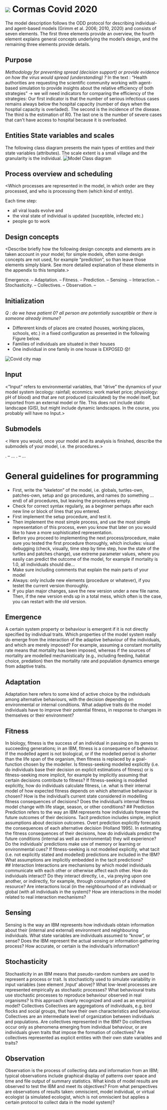#  ![](images/CormasLogoFull.png) Cormas Covid 2020
 
The model description follows the ODD protocol for describing individual- and agent-based models (Grimm et al. 2006; 2010, 2020) and consists of seven elements. The first three elements provide an overview, the fourth element explains general concepts underlying the model’s design, and the remaining three elements provide details.
 
## Purpose
 *Methodology for preventing spread (decision support) or provide evidence on how the virus would spread (understanding) ?*
In the text : “Health authorities are requesting the scientific community working with agent-based simulation to provide insights about the relative efficiency of both strategies”
-> we will need indicators for comparing the efficiency of the strategies: 
Our first indicator is that the number of serious infectious cases remains always below the hospital capacity (number of days when the hosptial capacity is overladed). The second is the incidence of the disease. The third is the estimation of R0. The last one is the number of severe cases that can't have access to hospital because it is overloaded.
 
## Entities State variables and scales
The following class diagram presents the main types of entities and their state variables (attributes). The scale extent is a small village and the granularity is the individual.
![Model Class diagram](images/class-diag.png)
 
## Process overview and scheduling
 
<Which processes are represented in the model, in which order are they processed, and who is processing them (which kind of entity). 

Each time step:
- all viral loads evolve and 
- the viral state of individual is updated (suceptible, infected etc.)
- people go to work

 
## Design concepts
 
<Describe briefly how the following design concepts and elements are in taken account in your model; for simple models, often some design concepts are not used, for example “prediction”, so than leave those elements simply blank. See more detailed explanation of these elements in the appendix to this template.>
 
Emergence. –
Adaptation. –
Fitness. –
Prediction. –
Sensing. –
Interaction. –
Stochasticity. –
Collectives. –
Observation. –

## Initialization
*Q :  do we have patient 0? all person are potentially susceptible or there is someone already immune?*

- Differerent kinds of places are created (houses, working places, schools, etc.) in a fixed configuration as presented in the following Figure below.
- Families of individuals are situated in their houses
- One individual in one family in one house is EXPOSED :worried:!

![Covid city map](images/init-state.png)
 
## Input
 
<”Input” refers to environmental variables, that “drive” the dynamics of your model system (ecology: rainfall; econmics: work market price; physiology: pH of blood) and that are not produced (calculated) by the model itself, but imported from an external model or file. This does not include static landscape (GIS), but might include dynamic landscapes. In the course, you probably will have no Input.>
 
## Submodels
 
< Here you would, once your model and its analysis is finished, describe the submodels of your model, i.e. the procedures.>
 
<Process>. –  …
<Process>. –  …

# General guidelines for programming
 
-   First, write the “skeleton” of the model, i.e. globals, turtles-own, patches-own, setup and go procedures, and names (to something … end) of all procedures, but leaving the procedures empty.
-   Check for correct syntax regularly, as a beginner perhaps after each new line or block of lines that you entered.
-   First implement the setup procedure, and test it.
-   Then implement the most simple process, and use the most simple representation of this process, even you know that later on you would like to have a more sophisticated representation.
-   Before you proceed to implementing the next process/procedure, make sure you tested the first procedure thoroughly, which includes: visual debugging (check, visually, time step by time step, how the state of the turtles and patches change), use extreme parameter values, where you easily can predict the outcome of the model, for example if mortality is 1.0, all individuals should die…
-   Make sure including comments that explain the main parts of your model
-   Always: only include new elements (procedure or whatever), if you testet the current version thoroughly.
-   If you plan major changes, save the new version under a new file name. Then, if the new version ends up in a total mess, which often is the case, you can restart with the old version.

## Emergence
A certain system property or behaviour is emergent if it is not directly specified by individual traits. Which properties of the model system really do emerge from the interaction of the adaptive behaviour of the individuals, and which are merely imposed? For example, assuming a constant mortality rate means that mortality has been imposed, whereas if the sources of mortality are modelled mechanistically (e.g., including feeding, habitat choice, predation) then the mortality rate and population dynamics emerge from adaptive traits.
## Adaptation
Adaptation here refers to some kind of active choice by the individuals among alternative behaviours, with the decision depending on environmental or internal conditions. What adaptive traits do the model individuals have to improve their potential fitness, in response to changes in themselves or their environment?
## Fitness
In biology, fitness is the success of an individual in passing on its genes to succeeding generations; in an IBM, fitness is a consequence of behaviour. If the modelled agent is not biological, or if the modelled period is shorter than the life span of the organism, then fitness is replaced by a goal-function chosen by the modeller. Is fitness-seeking modelled explicitly (i.e. do individuals base their decision on explicit estimations of fitness) or is fitness-seeking more implicit, for example by implicitly assuming that certain decisions contribute to fitness? If fitness-seeking is modelled explicitly, how do individuals calculate fitness, i.e. what is their internal model of how expected fitness depends on which alternative behaviour is chosen? How is the individual’s current state considered in modelling fitness consequences of decisions? Does the individual’s internal fitness model change with life stage, season, or other conditions?
## Prediction
Prediction refers to the way an IBM represents how individuals foresee the future outcomes of their decisions. Tacit prediction includes simple, implicit assumptions about decision outcomes. Overt prediction explicitly forecasts the consequences of each alternative decision (Holland 1995). In estimating the fitness consequences of their decisions, how do individuals predict the future conditions (internal as well as environmental) they will experience? Do the individuals’ predictions make use of memory or learning or environmental cues?  If fitness-seeking is not modelled explicitly, what tacit (i.e. not explicitly stated and modelled) predictions are included in the IBM? What assumptions are implicitly embedded in the tacit predictions?
## Interaction
Interactions are mechanisms by which model individuals communicate with each other or otherwise affect each other. How do individuals interact? Do they interact directly, i.e., via preying upon one another, or indirectly, for example, through consumption of a shared resource? Are interactions local (in the neighbourhood of an individual) or global (with all individuals in the system)? How are interactions in the model related to real interaction mechanisms?
## Sensing
Sensing is the way an IBM represents how individuals obtain information about their (internal and external) environment and neighbouring individuals. What state variables are individuals assumed to “know”, or sense? Does the IBM represent the actual sensing or information gathering process? How accurate, or certain is the individual’s information?

## Stochasticity

Stochasticity in an IBM means that pseudo-random numbers are used to represent a process or trait. Is stochasticity used to simulate variability in input variables (see element ‚Input’ above)? What low-level processes are represented empirically as stochastic processes? What behavioural traits use stochastic processes to reproduce behaviour observed in real organisms? Is this approach clearly recognized and used as an empirical model?
Collectives
Collectives are aggregations of individuals, e.g. bird flocks and social groups, that have their own characteristics and behaviour. Collectives are an intermediate level of organization between individuals and populations. Are collectives represented in the IBM? Do collectives occur only as phenomena emerging from individual behaviour, or are individuals given traits that impose the formation of collectives? Are collectives represented as explicit entities with their own state variables and traits?

## Observation

Observation is the process of collecting data and information from an IBM; typical observations include graphical display of patterns over space and time and file output of summary statistics. What kinds of model results are observed to test the IBM and meet its objectives? From what perspectives are observations of results taken: omniscient, model individual, or virtual ecologist (a simulated ecologist, which is not omniscient but applies a certain protocol to collect data in the model system)?
 
 


